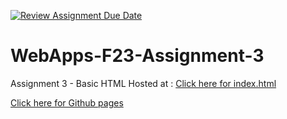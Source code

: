 [![Review Assignment Due Date](https://classroom.github.com/assets/deadline-readme-button-24ddc0f5d75046c5622901739e7c5dd533143b0c8e959d652212380cedb1ea36.svg)](https://classroom.github.com/a/q2-Q7VCy)
# WebApps-F23-Assignment-3
Assignment 3 - Basic HTML
Hosted at : <a href="https://44-563-webapps-f23.github.io/44563-webapps-f23-assignment3-SaiUjwal296/index.html">Click here for index.html</a>

<a href="https://github.com/44-563-WebApps-F23/44563-webapps-f23-assignment3-SaiUjwal296/settings/pages">Click here for Github pages</a>



